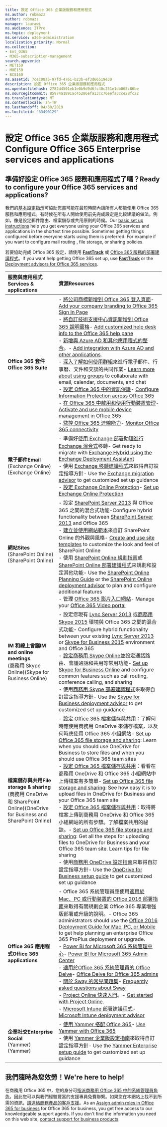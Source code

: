 ```yaml
---
title: 設定 Office 365 企業版服務和應用程式
ms.author: robmazz
author: robmazz
manager: laurawi
ms.audience: ITPro
ms.topic: deployment
ms.service: o365-administration
localization_priority: Normal
ms.collection:
- Ent_O365
- M365-subscription-management
search.appverid:
- MET150
- MOE150
- BCS160
ms.assetid: 7cec08a5-97fd-4761-b23b-ef3d66519e30
description: 設定 Office 365 企業版服務和應用程式
ms.openlocfilehash: 2782d4501eb1e0b9d9d6fc40c251e1db065c86be
ms.sourcegitcommit: 85974a1891ac45286efa13cc76eefa3cce28fc22
ms.translationtype: MT
ms.contentlocale: zh-TW
ms.lasthandoff: 04/30/2019
ms.locfileid: "33490129"
---
```

# <a name="configure-office-365-enterprise-services-and-applications"></a><span data-ttu-id="98ca3-103">設定 Office 365 企業版服務和應用程式</span><span class="sxs-lookup"><span data-stu-id="98ca3-103">Configure Office 365 Enterprise services and applications</span></span>

## <a name="ready-to-configure-your-office-365-services-and-applications"></a><span data-ttu-id="98ca3-104">準備好設定 Office 365 服務和應用程式了嗎？</span><span class="sxs-lookup"><span data-stu-id="98ca3-104">Ready to configure your Office 365 services and applications?</span></span>

<span data-ttu-id="98ca3-p101">我們的[基本設定指示](https://support.office.com/article/Set-up-Office-365-for-business-6a3a29a0-e616-4713-99d1-15eda62d04fa)可協助您盡可能在最短時間內讓所有人都能使用 Office 365 服務和應用程式。有時候在所有人開始使用前先完成設定是比較建議的做法。例如，像是設定郵件路由、檔案儲存或共用原則的時候。</span><span class="sxs-lookup"><span data-stu-id="98ca3-p101">Our [basic set up instructions](https://support.office.com/article/Set-up-Office-365-for-business-6a3a29a0-e616-4713-99d1-15eda62d04fa) help you get everyone using your Office 365 services and applications in the shortest time possible. Sometimes getting things configured before everyone starts using them is preferred. For example if you want to configure mail routing , file storage, or sharing policies.</span></span> 
  
<span data-ttu-id="98ca3-108">若要協助完成 Office 365 設定，請使用 **[FastTrack](https://fasttrack.microsoft.com/office)** 或 [Office 365 服務的部署建議程式](deployment-advisors-for-office-365.md)。</span><span class="sxs-lookup"><span data-stu-id="98ca3-108">If you want help getting Office 365 set up, use **[FastTrack](https://fasttrack.microsoft.com/office)** or the [Deployment advisors for Office 365 services](deployment-advisors-for-office-365.md).</span></span>
  
|<span data-ttu-id="98ca3-109">**服務與應用程式**</span><span class="sxs-lookup"><span data-stu-id="98ca3-109">**Services & applications**</span></span>|<span data-ttu-id="98ca3-110">**資源**</span><span class="sxs-lookup"><span data-stu-id="98ca3-110">**Resources**</span></span>|
|:-----|:-----|
|<span data-ttu-id="98ca3-111">**Office 365 套件**</span><span class="sxs-lookup"><span data-stu-id="98ca3-111">**Office 365 Suite**</span></span> |<span data-ttu-id="98ca3-112">- [將公司商標新增到 Office 365 登入頁面](https://support.office.com/article/Add-your-company-branding-to-Office-365-Sign-In-Page-a1229cdb-ce19-4da5-90c7-2b9b146aef0a)</span><span class="sxs-lookup"><span data-stu-id="98ca3-112">- [Add your company branding to Office 365 Sign In Page](https://support.office.com/article/Add-your-company-branding-to-Office-365-Sign-In-Page-a1229cdb-ce19-4da5-90c7-2b9b146aef0a)</span></span> <br> <span data-ttu-id="98ca3-113">- [將自訂技術支援中心資訊新增到 Office 365 說明窗格](https://support.office.com/article/Add-customized-help-desk-info-to-the-Office-365-help-pane-9dd9b104-68f7-4d49-9a30-82561c7d79a3)</span><span class="sxs-lookup"><span data-stu-id="98ca3-113">- [Add customized help desk info to the Office 365 help pane](https://support.office.com/article/Add-customized-help-desk-info-to-the-Office-365-help-pane-9dd9b104-68f7-4d49-9a30-82561c7d79a3)</span></span> <br> <span data-ttu-id="98ca3-114">- [新增與 Azure AD 和其他應用程式的整合](https://support.office.com/article/Integrated-Apps-and-Azure-AD-for-Office-365-administrators-cb2250e3-451e-416f-bf4e-363549652c2a)。</span><span class="sxs-lookup"><span data-stu-id="98ca3-114">- [Add integration with Azure AD and other applications](https://support.office.com/article/Integrated-Apps-and-Azure-AD-for-Office-365-administrators-cb2250e3-451e-416f-bf4e-363549652c2a).</span></span>  <br> <span data-ttu-id="98ca3-115">- [深入了解如何使用群組](https://support.office.com/Article/Learn-more-about-groups-b565caa1-5c40-40ef-9915-60fdb2d97fa2)來進行電子郵件、行事曆、文件和交談的共同作業</span><span class="sxs-lookup"><span data-stu-id="98ca3-115">- [Learn more about using groups](https://support.office.com/Article/Learn-more-about-groups-b565caa1-5c40-40ef-9915-60fdb2d97fa2) to collaborate with email, calendar, documents, and chat</span></span> <br> <span data-ttu-id="98ca3-116">- [設定 Office 365 中的資訊保護](https://technet.microsoft.com/library/dn532171.aspx)</span><span class="sxs-lookup"><span data-stu-id="98ca3-116">- [Configure Information Protection across Office 365](https://technet.microsoft.com/library/dn532171.aspx)</span></span> <br> <span data-ttu-id="98ca3-117">- [在 Office 365 中啟用和使用行動裝置管理](https://support.office.microsoft.com/article/Manage-mobile-devices-in-Office-365-dd892318-bc44-4eb1-af00-9db5430be3cd)</span><span class="sxs-lookup"><span data-stu-id="98ca3-117">- [Activate and use mobile device management in Office 365](https://support.office.microsoft.com/article/Manage-mobile-devices-in-Office-365-dd892318-bc44-4eb1-af00-9db5430be3cd)</span></span> <br> <span data-ttu-id="98ca3-118">- [監控 Office 365 連線能力](monitor-connectivity.md)</span><span class="sxs-lookup"><span data-stu-id="98ca3-118">- [Monitor Office 365 connectivity](monitor-connectivity.md)</span></span> |
|<span data-ttu-id="98ca3-119">**電子郵件**</span><span class="sxs-lookup"><span data-stu-id="98ca3-119">**Email**</span></span> <br> <span data-ttu-id="98ca3-120">(Exchange Online)</span><span class="sxs-lookup"><span data-stu-id="98ca3-120">(Exchange Online)</span></span> | <span data-ttu-id="98ca3-121">- 準備好[使用 Exchange 部署助理進行 Exchange 混合式](https://technet.microsoft.com/exdeploy2013)移轉</span><span class="sxs-lookup"><span data-stu-id="98ca3-121">- Get ready to migrate with [Exchange Hybrid using the Exchange Deployment Assistant](https://technet.microsoft.com/exdeploy2013)</span></span>  <br> <span data-ttu-id="98ca3-122">- 使用 [Exchange 移轉建議程式](https://aka.ms/office365setup)來取得自訂設定指導方針</span><span class="sxs-lookup"><span data-stu-id="98ca3-122">- Use the [Exchange migration advisor](https://aka.ms/office365setup) to get customized set up guidance</span></span>  <br> <span data-ttu-id="98ca3-123">- [設定 Exchange Online Protection](https://technet.microsoft.com/library/jj723153%28v=exchg.150%29.aspx)</span><span class="sxs-lookup"><span data-stu-id="98ca3-123">- [Set up Exchange Online Protection](https://technet.microsoft.com/library/jj723153%28v=exchg.150%29.aspx)</span></span> |
|<span data-ttu-id="98ca3-124">**網站**</span><span class="sxs-lookup"><span data-stu-id="98ca3-124">**Sites**</span></span> <br> <span data-ttu-id="98ca3-125">(SharePoint Online)</span><span class="sxs-lookup"><span data-stu-id="98ca3-125">(SharePoint Online)</span></span> | <span data-ttu-id="98ca3-126">- 設定 [SharePoint Server 2013](https://technet.microsoft.com/library/jj838715) 與 Office 365 之間的混合式功能</span><span class="sxs-lookup"><span data-stu-id="98ca3-126">-Configure hybrid functionality between [SharePoint Server 2013](https://technet.microsoft.com/library/jj838715) and Office 365</span></span> <br> <span data-ttu-id="98ca3-127">- [建立並使用網站範本](https://support.office.com/article/Create-and-use-site-templates-60371B0F-00E0-4C49-A844-34759EBDD989)來自訂 SharePoint Online 的外觀與風格</span><span class="sxs-lookup"><span data-stu-id="98ca3-127">- [Create and use site templates](https://support.office.com/article/Create-and-use-site-templates-60371B0F-00E0-4C49-A844-34759EBDD989) to customize the look and feel of SharePoint Online</span></span> <br> <span data-ttu-id="98ca3-128">- 使用 [SharePoint Online 規劃指南](https://support.office.com/article/SharePoint-Online-Planning-Guide-for-Office-365-for-business-d5089cdf-3fd2-4230-acbd-20ecda2f9bb8)或 [SharePoint Online 部署建議程式](https://aka.ms/spoguidance)來規劃和設定其他功能</span><span class="sxs-lookup"><span data-stu-id="98ca3-128">- Use the [SharePoint Online Planning Guide](https://support.office.com/article/SharePoint-Online-Planning-Guide-for-Office-365-for-business-d5089cdf-3fd2-4230-acbd-20ecda2f9bb8) or the [SharePoint Online deployment advisor](https://aka.ms/spoguidance) to plan and configure additional features</span></span> <br> <span data-ttu-id="98ca3-129">- 管理 [Office 365 影片入口網站](https://support.office.com/article/Manage-your-Office-365-Video-portal-c059465b-eba9-44e1-b8c7-8ff7793ff5da)</span><span class="sxs-lookup"><span data-stu-id="98ca3-129">- Manage your [Office 365 Video portal](https://support.office.com/article/Manage-your-Office-365-Video-portal-c059465b-eba9-44e1-b8c7-8ff7793ff5da)</span></span> |
|<span data-ttu-id="98ca3-130">**IM 和線上會議**</span><span class="sxs-lookup"><span data-stu-id="98ca3-130">**IM and online meetings**</span></span> <br> <span data-ttu-id="98ca3-131">(商務用 Skype Online)</span><span class="sxs-lookup"><span data-stu-id="98ca3-131">(Skype for Business Online)</span></span> | <span data-ttu-id="98ca3-132">- 設定您現有 [Lync Server 2013](https://technet.microsoft.com/library/jj204805) 或[商務用 Skype 2015](https://technet.microsoft.com/library/jj205403) 環境與 Office 365 之間的混合式功能</span><span class="sxs-lookup"><span data-stu-id="98ca3-132">- Configure hybrid functionality between your existing [Lync Server 2013](https://technet.microsoft.com/library/jj204805) or [Skype for Business 2015](https://technet.microsoft.com/library/jj205403) environment and Office 365</span></span>  <br> <span data-ttu-id="98ca3-133">- [設定商務用 Skype Online](https://support.office.com/article/Set-up-Skype-for-Business-Online-40296968-e779-4259-980b-c2de1c044c6e)並設定通話路由、會議通話和共用等常用功能</span><span class="sxs-lookup"><span data-stu-id="98ca3-133">- [Set up Skype for Business Online](https://support.office.com/article/Set-up-Skype-for-Business-Online-40296968-e779-4259-980b-c2de1c044c6e) and configure common features such as call routing, conference calling, and sharing</span></span>  <br> <span data-ttu-id="98ca3-134">- 使用[商務用 Skype 部署建議程式](https://aka.ms/skypeguidance)來取得自訂設定指導方針</span><span class="sxs-lookup"><span data-stu-id="98ca3-134">- Use the [Skype for Business deployment advisor](https://aka.ms/skypeguidance) to get customized set up guidance</span></span> |
| <span data-ttu-id="98ca3-135">**檔案儲存與共用**</span><span class="sxs-lookup"><span data-stu-id="98ca3-135">**File storage & sharing**</span></span> <br> <span data-ttu-id="98ca3-136">(商務用 OneDrive 和 SharePoint Online)</span><span class="sxs-lookup"><span data-stu-id="98ca3-136">(OneDrive for Business and SharePoint Online)</span></span> | <span data-ttu-id="98ca3-137">- [設定 Office 365 檔案儲存與共用](https://support.office.com/article/7aa9cdc8-2245-4218-81ee-86fa7c35f1de#BKMK_WhatDif)：了解何時應使用商務用 OneDrive 來儲存檔案，以及何時應使用 Office 365 小組網站</span><span class="sxs-lookup"><span data-stu-id="98ca3-137">- [Set up Office 365 file storage and sharing](https://support.office.com/article/7aa9cdc8-2245-4218-81ee-86fa7c35f1de#BKMK_WhatDif): Learn when you should use OneDrive for Business to store files and when you should use Office 365 team sites</span></span> <br> <span data-ttu-id="98ca3-138">- [設定 Office 365 檔案儲存與共用](https://support.office.com/article/7aa9cdc8-2245-4218-81ee-86fa7c35f1de#BKMK_MoveDocsVideo)：看看在商務用 OneDrive 和 Office 365 小組網站中上傳檔案有多簡單</span><span class="sxs-lookup"><span data-stu-id="98ca3-138">- [Set up Office 365 file storage and sharing](https://support.office.com/article/7aa9cdc8-2245-4218-81ee-86fa7c35f1de#BKMK_MoveDocsVideo): See how easy it is to upload files in OneDrive for Business and your Office 365 team site</span></span> <br> <span data-ttu-id="98ca3-p102">- [設定 Office 365 檔案儲存與共用](https://support.office.com/article/7aa9cdc8-2245-4218-81ee-86fa7c35f1de#BKMK_Store)：取得將檔案上傳到商務用 OneDrive 和 Office 365 小組網站的所有步驟。了解檔案共用的祕訣。</span><span class="sxs-lookup"><span data-stu-id="98ca3-p102">- [Set up Office 365 file storage and sharing](https://support.office.com/article/7aa9cdc8-2245-4218-81ee-86fa7c35f1de#BKMK_Store): Get all the steps for uploading files to OneDrive for Business and your Office 365 team site. Learn tips for file sharing </span></span><br> <span data-ttu-id="98ca3-141">- 使用[商務用 OneDrive 設定指南](https://aka.ms/OD4Bguidance)來取得自訂設定指導方針</span><span class="sxs-lookup"><span data-stu-id="98ca3-141">- Use the [OneDrive for Business setup guide](https://aka.ms/OD4Bguidance) to get customized set up guidance</span></span> |
|<span data-ttu-id="98ca3-142">**Office 365 應用程式**</span><span class="sxs-lookup"><span data-stu-id="98ca3-142">**Office 365 applications**</span></span> | <span data-ttu-id="98ca3-143">- Office 365 系統管理員應使用[適用於 Mac、PC 或行動裝置的 Office 2016 部署指南](https://technet.microsoft.com/library/cc303401%28v=office.16%29.aspx)來取得有關規劃企業 Office 365 專業增強版部署或升級的說明。</span><span class="sxs-lookup"><span data-stu-id="98ca3-143">- Office 365 administrators should use the [Office 2016 Deployment Guide for Mac, PC, or Mobile](https://technet.microsoft.com/library/cc303401%28v=office.16%29.aspx) to get help planning an enterprise Office 365 ProPlus deployment or upgrade.</span></span>  <br> <span data-ttu-id="98ca3-144">- [Power BI for Microsoft 365 系統管理中心](https://support.office.com/article/Power-BI-for-Office-365-Admin-Center-Help-5e391ecb-500c-47a3-bd0f-a6173b541044)</span><span class="sxs-lookup"><span data-stu-id="98ca3-144">- [Power BI for Microsoft 365 Admin Center](https://support.office.com/article/Power-BI-for-Office-365-Admin-Center-Help-5e391ecb-500c-47a3-bd0f-a6173b541044)</span></span> <br> <span data-ttu-id="98ca3-145">- [適用於Office 365 系統管理員的 Office Delve](https://support.office.com/article/Office-Delve-for-Office-365-admins-54f87a42-15a4-44b4-9df0-d36287d9531b)</span><span class="sxs-lookup"><span data-stu-id="98ca3-145">- [Office Delve for Office 365 admins](https://support.office.com/article/Office-Delve-for-Office-365-admins-54f87a42-15a4-44b4-9df0-d36287d9531b)</span></span> <br> <span data-ttu-id="98ca3-146">- [關於 Sway 的常見問題集](https://support.office.com/article/446380fa-25bf-47b2-996c-e12cb2f9d075)</span><span class="sxs-lookup"><span data-stu-id="98ca3-146">- [Frequently asked questions about Sway](https://support.office.com/article/446380fa-25bf-47b2-996c-e12cb2f9d075)</span></span> <br> <span data-ttu-id="98ca3-147">- [Project Online 快速入門](https://support.office.com/article/Get-started-with-Project-Online-e3e5f64f-ada5-4f9d-a578-130b2d4e5f11)。</span><span class="sxs-lookup"><span data-stu-id="98ca3-147">- [Get started with Project Online](https://support.office.com/article/Get-started-with-Project-Online-e3e5f64f-ada5-4f9d-a578-130b2d4e5f11).</span></span>  <br> <span data-ttu-id="98ca3-148">- [Microsoft Intune 部署建議程式](https://aka.ms/intuneguidance)</span><span class="sxs-lookup"><span data-stu-id="98ca3-148">- [Microsoft Intune deployment advisor](https://aka.ms/intuneguidance)</span></span> |
|<span data-ttu-id="98ca3-149">**企業社交**</span><span class="sxs-lookup"><span data-stu-id="98ca3-149">**Enterprise Social**</span></span> <br> <span data-ttu-id="98ca3-150">(Yammer)</span><span class="sxs-lookup"><span data-stu-id="98ca3-150">(Yammer)</span></span> | <span data-ttu-id="98ca3-151">- [使用 Yammer 搭配 Office 365](https://support.office.com/article/Plan-for-Yammer-integration-with-Office-365-4086681f-6de1-4d39-aa72-752b2af1cbd7)</span><span class="sxs-lookup"><span data-stu-id="98ca3-151">- [Use Yammer with Office 365](https://support.office.com/article/Plan-for-Yammer-integration-with-Office-365-4086681f-6de1-4d39-aa72-752b2af1cbd7)</span></span>  <br> <span data-ttu-id="98ca3-152">- 使用 [Yammer 企業版設定指南](https://aka.ms/yammerdeploy)來取得自訂設定指導方針</span><span class="sxs-lookup"><span data-stu-id="98ca3-152">- Use the [Yammer Enterprise setup guide](https://aka.ms/yammerdeploy) to get customized set up guidance</span></span> |
   
## <a name="were-here-to-help"></a><span data-ttu-id="98ca3-153">我們隨時為您效勞！</span><span class="sxs-lookup"><span data-stu-id="98ca3-153">We're here to help!</span></span>

<span data-ttu-id="98ca3-p103">在商務用 Office 365 中，您的身分可[指派商務用 Office 365 中的系統管理員角色](https://support.office.com/article/eac4d046-1afd-4f1a-85fc-8219c79e1504)，因此您可以與我們經驗豐富的支援專員免費聯繫。如果您在本網站上找不到所需的資訊，[請連絡商務產品的客戶支援](https://support.office.com/article/32a17ca7-6fa0-4870-8a8d-e25ba4ccfd4b)。</span><span class="sxs-lookup"><span data-stu-id="98ca3-p103">As an [Assign admin roles in Office 365 for business](https://support.office.com/article/eac4d046-1afd-4f1a-85fc-8219c79e1504) for Office 365 for business, you get free access to our knowledgeable support agents. If you don't find the information you need on this web site, [contact support for business products](https://support.office.com/article/32a17ca7-6fa0-4870-8a8d-e25ba4ccfd4b).</span></span>